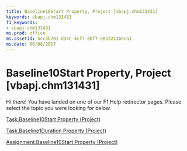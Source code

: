 ```yaml
---
title: Baseline10Start Property, Project [vbapj.chm131431]
keywords: vbapj.chm131431
f1_keywords:
- vbapj.chm131431
ms.prod: office
ms.assetid: 5cc3b701-d34e-4cf7-8bf7-e8332c3beca1
ms.date: 06/08/2017
---
```



# Baseline10Start Property, Project [vbapj.chm131431]

Hi there! You have landed on one of our F1 Help redirector pages. Please select the topic you were looking for below.

[Task.Baseline10Start Property (Project)](http://msdn.microsoft.com/library/f11f9b5b-42f1-abf1-8a1c-1e2a7c8b0922%28Office.15%29.aspx)

[Task.Baseline1Duration Property (Project)](http://msdn.microsoft.com/library/10c07591-6f3e-204d-2df6-6e16f3d300ee%28Office.15%29.aspx)

[Assignment.Baseline10Start Property (Project)](http://msdn.microsoft.com/library/7ecc2bc8-607a-5d9f-8bdd-a2b7b34c985d%28Office.15%29.aspx)

